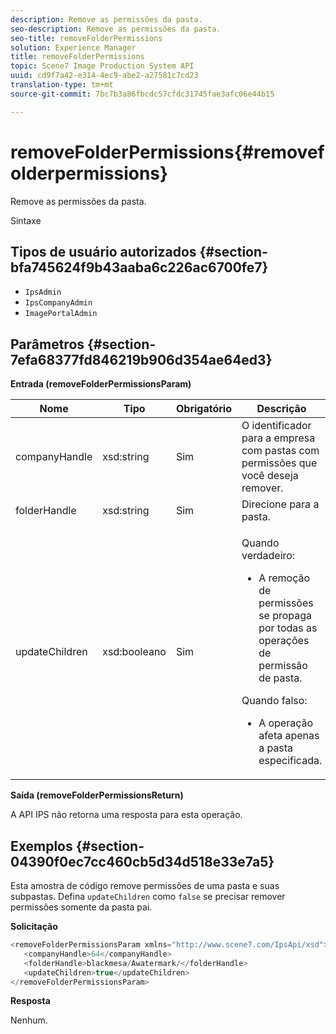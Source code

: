 ```yaml
---
description: Remove as permissões da pasta.
seo-description: Remove as permissões da pasta.
seo-title: removeFolderPermissions
solution: Experience Manager
title: removeFolderPermissions
topic: Scene7 Image Production System API
uuid: cd9f7a42-e314-4ec9-abe2-a27581c7cd23
translation-type: tm+mt
source-git-commit: 7bc7b3a86fbcdc57cfdc31745fae3afc06e44b15

---
```



# removeFolderPermissions{#removefolderpermissions}

Remove as permissões da pasta.

Sintaxe

## Tipos de usuário autorizados {#section-bfa745624f9b43aaba6c226ac6700fe7}

* `IpsAdmin`
* `IpsCompanyAdmin`
* `ImagePortalAdmin`

## Parâmetros {#section-7efa68377fd846219b906d354ae64ed3}

**Entrada (removeFolderPermissionsParam)**

<table id="table_15223256C63C4F008BDB1DF6F0AFE6A8"> 
 <thead> 
  <tr> 
   <th colname="col1" class="entry"> Nome </th> 
   <th colname="col2" class="entry"> Tipo </th> 
   <th colname="col3" class="entry"> Obrigatório </th> 
   <th colname="col4" class="entry"> Descrição </th> 
  </tr> 
 </thead>
 <tbody> 
  <tr> 
   <td colname="col1"> <span class="codeph"> <span class="varname"> companyHandle</span></span> </td> 
   <td colname="col2"> <span class="codeph"> xsd:string</span> </td> 
   <td colname="col3"> Sim </td> 
   <td colname="col4"> O identificador para a empresa com pastas com permissões que você deseja remover. </td> 
  </tr> 
  <tr> 
   <td colname="col1"> <span class="codeph"> <span class="varname"> folderHandle</span></span> </td> 
   <td colname="col2"> <span class="codeph"> xsd:string</span> </td> 
   <td colname="col3"> Sim </td> 
   <td colname="col4"> Direcione para a pasta. </td> 
  </tr> 
  <tr> 
   <td colname="col1"> <span class="codeph"> <span class="varname"> updateChildren</span></span> </td> 
   <td colname="col2"> <span class="codeph"> xsd:booleano</span> </td> 
   <td colname="col3"> Sim </td> 
   <td colname="col4"> <p>Quando <span class="codeph"> verdadeiro</span>: 
     <ul id="ul_1305D060E0F34A61AA3C827E43F296E6"> 
      <li id="li_AB8705F3CEAD4B8A8F1C28291A6F7EC8">A remoção de permissões se propaga por todas as operações de permissão de pasta. </li> 
     </ul> </p> <p>Quando <span class="codeph"> falso</span>: 
     <ul id="ul_19AEE80F1FC84B64AD623E050C12A0CD"> 
      <li id="li_B8B78851004C43DB8CB7958E380AF510">A operação afeta apenas a pasta especificada. </li> 
     </ul> </p> </td> 
  </tr> 
 </tbody> 
</table>

**Saída (removeFolderPermissionsReturn)**

A API IPS não retorna uma resposta para esta operação.

## Exemplos {#section-04390f0ec7cc460cb5d34d518e33e7a5}

Esta amostra de código remove permissões de uma pasta e suas subpastas. Defina `updateChildren` como `false` se precisar remover permissões somente da pasta pai.

**Solicitação**

```java
<removeFolderPermissionsParam xmlns="http://www.scene7.com/IpsApi/xsd">
   <companyHandle>64</companyHandle>
   <folderHandle>blackmesa/Awatermark/</folderHandle>
   <updateChildren>true</updateChildren>
</removeFolderPermissionsParam>
```

**Resposta**

Nenhum.
